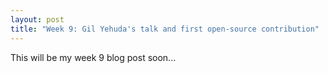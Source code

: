 ```yaml
---
layout: post
title: "Week 9: Gil Yehuda's talk and first open-source contribution"
---
```


This will be my week 9 blog post soon...
